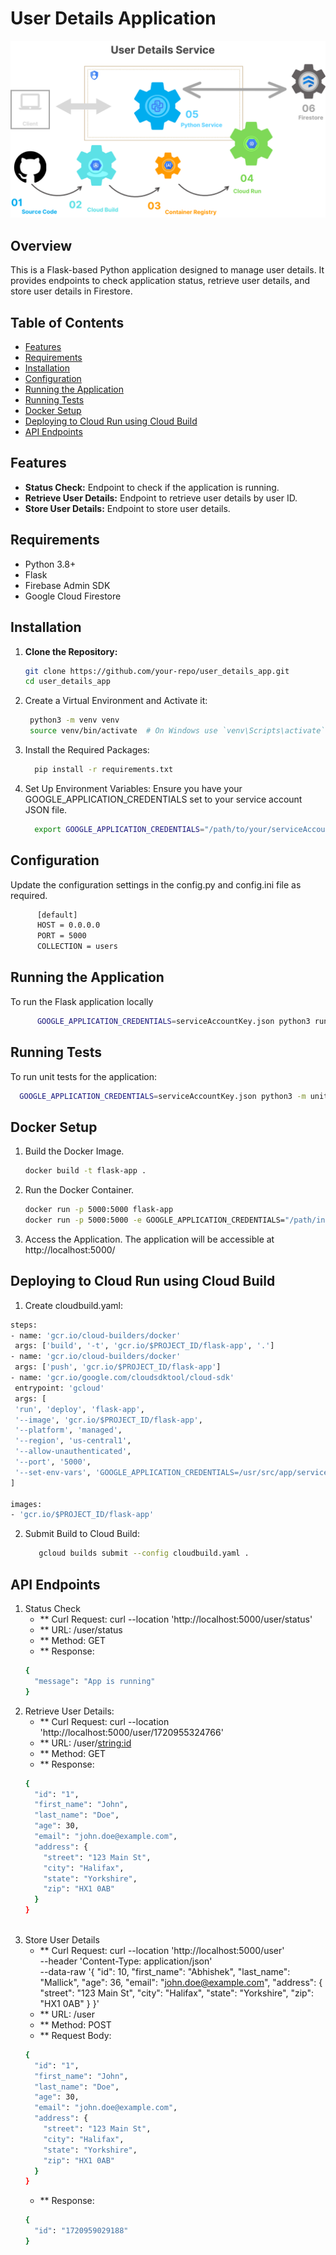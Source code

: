 # User Details Application

![Beautiful Image](UserDetailsService.png)

## Overview
This is a Flask-based Python application designed to manage user details. It provides endpoints to check application status, retrieve user details, and store user details in Firestore.

## Table of Contents
- [Features](#features)
- [Requirements](#requirements)
- [Installation](#installation)
- [Configuration](#configuration)
- [Running the Application](#running-the-application)
- [Running Tests](#running-tests)
- [Docker Setup](#docker-setup)
- [Deploying to Cloud Run using Cloud Build](#deploying-to-cloud-run-using-cloud-build)
- [API Endpoints](#api-endpoints)

## Features
- **Status Check:** Endpoint to check if the application is running.
- **Retrieve User Details:** Endpoint to retrieve user details by user ID.
- **Store User Details:** Endpoint to store user details.

## Requirements
- Python 3.8+
- Flask
- Firebase Admin SDK
- Google Cloud Firestore

## Installation

1. **Clone the Repository:**
   ```sh
   git clone https://github.com/your-repo/user_details_app.git
   cd user_details_app
2. Create a Virtual Environment and Activate it:
   ```sh
    python3 -m venv venv
    source venv/bin/activate  # On Windows use `venv\Scripts\activate`
3. Install the Required Packages:
   ```sh
     pip install -r requirements.txt
4. Set Up Environment Variables:
   Ensure you have your GOOGLE_APPLICATION_CREDENTIALS set to your service account JSON file.
   ```sh
     export GOOGLE_APPLICATION_CREDENTIALS="/path/to/your/serviceAccountKey.json"

## Configuration
   Update the configuration settings in the config.py and config.ini file as required.
   ```sh
         [default]
         HOST = 0.0.0.0
         PORT = 5000
         COLLECTION = users
   ```

## Running the Application
   To run the Flask application locally
   ```sh
         GOOGLE_APPLICATION_CREDENTIALS=serviceAccountKey.json python3 run.py
   ```

## Running Tests
To run unit tests for the application: 
```sh
  GOOGLE_APPLICATION_CREDENTIALS=serviceAccountKey.json python3 -m unittest discover -s tests
```

## Docker Setup
1. Build the Docker Image.
   ```sh
   docker build -t flask-app . 

2. Run the Docker Container.
   ```sh
   docker run -p 5000:5000 flask-app
   docker run -p 5000:5000 -e GOOGLE_APPLICATION_CREDENTIALS="/path/in/container/serviceAccountKey.json" flask-app
   ```

3. Access the Application.
     The application will be accessible at http://localhost:5000/


## Deploying to Cloud Run using Cloud Build
1. Create cloudbuild.yaml:
 ```sh
 steps:
- name: 'gcr.io/cloud-builders/docker'
  args: ['build', '-t', 'gcr.io/$PROJECT_ID/flask-app', '.']
- name: 'gcr.io/cloud-builders/docker'
  args: ['push', 'gcr.io/$PROJECT_ID/flask-app']
- name: 'gcr.io/google.com/cloudsdktool/cloud-sdk'
  entrypoint: 'gcloud'
  args: [
  'run', 'deploy', 'flask-app',
  '--image', 'gcr.io/$PROJECT_ID/flask-app',
  '--platform', 'managed',
  '--region', 'us-central1',
  '--allow-unauthenticated',
  '--port', '5000',
  '--set-env-vars', 'GOOGLE_APPLICATION_CREDENTIALS=/usr/src/app/serviceAccountKey.json'
]

images:
- 'gcr.io/$PROJECT_ID/flask-app'
 ```
2. Submit Build to Cloud Build:
   ```sh
      gcloud builds submit --config cloudbuild.yaml .
   ```
## API Endpoints
   1. Status Check
      - ** Curl Request: curl --location 'http://localhost:5000/user/status'
      - ** URL: /user/status
      - ** Method: GET
      - ** Response:
      ```sh
      {
        "message": "App is running"
      }
      ```
   3. Retrieve User Details:
      - ** Curl Request: curl --location 'http://localhost:5000/user/1720955324766'
      - ** URL: /user/<string:id>
      - ** Method: GET
      - ** Response:
      ```sh
      {
        "id": "1",
        "first_name": "John",
        "last_name": "Doe",
        "age": 30,
        "email": "john.doe@example.com",
        "address": {
          "street": "123 Main St",
          "city": "Halifax",
          "state": "Yorkshire",
          "zip": "HX1 0AB"
        }
      }
     
   4. Store User Details
      - ** Curl Request: curl --location 'http://localhost:5000/user' \
                     --header 'Content-Type: application/json' \
                     --data-raw '{
                         "id": 10,
                         "first_name": "Abhishek",
                         "last_name": "Mallick",
                         "age": 36,
                         "email": "john.doe@example.com",
                         "address": {
                             "street": "123 Main St",
                             "city": "Halifax",
                             "state": "Yorkshire",
                             "zip": "HX1 0AB"
                         }
                     }'
      - ** URL: /user
      - ** Method: POST
      - ** Request Body:
      ```sh
      {
        "id": "1",
        "first_name": "John",
        "last_name": "Doe",
        "age": 30,
        "email": "john.doe@example.com",
        "address": {
          "street": "123 Main St",
          "city": "Halifax",
          "state": "Yorkshire",
          "zip": "HX1 0AB"
        }
      }
      ```
      - ** Response:
      ```sh
      {
        "id": "1720959029188"
      }
      ```
